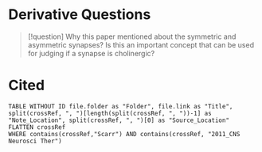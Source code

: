 # Derivative Questions
> [!question]
Why this paper mentioned about the symmetric and asymmetric synapses? Is this an important concept that can be used for judging if a synapse is cholinergic?
# Cited
```dataview
TABLE WITHOUT ID file.folder as "Folder", file.link as "Title", split(crossRef, ", ")[length(split(crossRef, ", "))-1] as "Note_Location", split(crossRef, ", ")[0] as "Source_Location"
FLATTEN crossRef
WHERE contains(crossRef,"Scarr") AND contains(crossRef, "2011_CNS Neurosci Ther")
```
